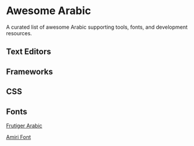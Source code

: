 # Awesome Arabic
A curated list of awesome Arabic supporting tools, fonts, and development resources.

## Text Editors
## Frameworks
## CSS
## Fonts
[Frutiger Arabic](http://www.linotype.com/270925/frutigerarabic-family.html)

[Amiri Font](http://www.amirifont.org)
